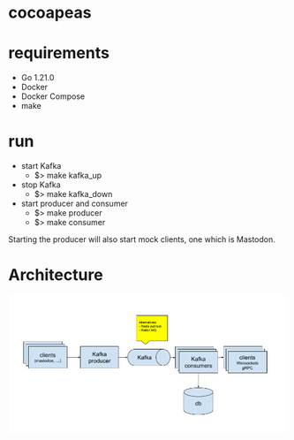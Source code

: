 # cocoapeas

# requirements

- Go 1.21.0
- Docker
- Docker Compose
- make


# run

- start Kafka
  - $> make kafka_up
- stop Kafka
  - $> make kafka_down
- start producer and consumer
  - $> make producer
  - $> make consumer

Starting the producer will also start mock clients, one which is Mastodon.

# Architecture
![architecture](assets/cocopeas.png)